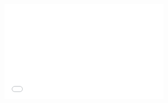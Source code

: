 <iframe width="100%" height="300" src="//jsfiddle.net/chaticker/yqtd6as3/1/embedded/" allowfullscreen="allowfullscreen" allowpaymentrequest frameborder="0"></iframe>
